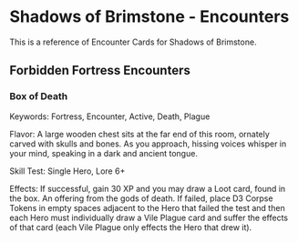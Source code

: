 # Shadows of Brimstone - Encounters
This is a reference of Encounter Cards for Shadows of Brimstone. 

## Forbidden Fortress Encounters

### Box of Death
Keywords: Fortress, Encounter, Active, Death, Plague

Flavor: A large wooden chest sits at the far end of this room, ornately carved with skulls and bones. As you approach, hissing voices whisper in your mind, speaking in a dark and ancient tongue.

Skill Test: Single Hero, Lore 6+

Effects: If successful, gain 30 XP and you may draw a Loot card, found in the box. An offering from the gods of death.
If failed, place D3 Corpse Tokens in empty spaces adjacent to the Hero that failed the test and then each Hero must individually draw a Vile Plague card and suffer the effects of that card (each Vile Plague only effects the Hero that drew it).